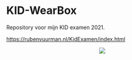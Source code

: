 # KID-WearBox

Repository voor mijn KID examen 2021.

https://rubenvuurman.nl/KidExamen/index.html

<p align="center">
  <img src="https://github.com/ruvu007/KID-WearBox/blob/main/documenten/LogoWearbox.png?raw=true" />
</p>
